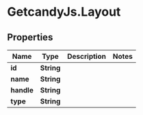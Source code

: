 # GetcandyJs.Layout

## Properties

Name | Type | Description | Notes
------------ | ------------- | ------------- | -------------
**id** | **String** |  | 
**name** | **String** |  | 
**handle** | **String** |  | 
**type** | **String** |  | 


